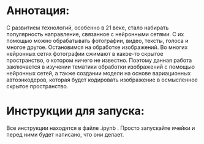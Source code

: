 # Аннотация:
С развитием технологий, особенно в 21 веке, стало набирать популярность направление, связанное с нейронными сетями. С их помощью можно обрабатывать фотографии, видео, тексты, голоса и многое другое. Остановимся на обработке изображений. Во многих нейронных сетях фотографии сжимают в какое-то скрытое пространство, о котором ничего не известно. Поэтому данная работа заключается в изучении тематики обработки изображений с помощью нейронных сетей, а также создании модели на основе вариационных автоэнкодеров, которая будет кодировать изображение в осмысленное скрытое пространство.

# Инструкции для запуска:
Все инструкции находятся в файле .ipynb . Просто запускайте ячейки и перед ними будет написано, что они делает.
